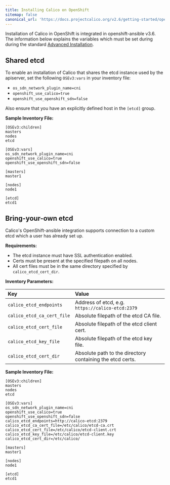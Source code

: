 ```yaml
---
title: Installing Calico on OpenShift
sitemap: false 
canonical_url: 'https://docs.projectcalico.org/v2.6/getting-started/openshift/installation'
---
```


Installation of Calico in OpenShift is integrated in openshift-ansible v3.6.
The information below explains the variables which must be set during
during the standard [Advanced Installation](https://docs.openshift.org/latest/install_config/install/advanced_install.html#configuring-cluster-variables).

## Shared etcd

To enable an installation of Calico that shares the etcd
instance used by the apiserver, set the following `OSEv3:vars` in your
inventory file:

  - `os_sdn_network_plugin_name=cni`
  - `openshift_use_calico=true`
  - `openshift_use_openshift_sdn=false`

Also ensure that you have an explicitly defined host in the `[etcd]` group.

**Sample Inventory File:**

```
[OSEv3:children]
masters
nodes
etcd

[OSEv3:vars]
os_sdn_network_plugin_name=cni
openshift_use_calico=true
openshift_use_openshift_sdn=false

[masters]
master1

[nodes]
node1

[etcd]
etcd1
```

## Bring-your-own etcd

Calico's OpenShift-ansible integration supports connection to a custom etcd which
a user has already set up.

**Requirements:**

  - The etcd instance must have SSL authentication enabled.
  - Certs must be present at the specified filepath on all nodes.
  - All cert files must be in the same directory specified by `calico_etcd_cert_dir`.

**Inventory Parameters:**

| Key | Value     |
| :------------- | :------------- |
| `calico_etcd_endpoints` | Address of etcd, e.g. `https://calico-etcd:2379` |
| `calico_etcd_ca_cert_file` | Absolute filepath of the etcd CA file. |
| `calico_etcd_cert_file` | Absolute filepath of the etcd client cert. |
| `calico_etcd_key_file` | Absolute filepath of the etcd key file. |
| `calico_etcd_cert_dir` | Absolute path to the directory containing the etcd certs. |

**Sample Inventory File:**

```
[OSEv3:children]
masters
nodes
etcd

[OSEv3:vars]
os_sdn_network_plugin_name=cni
openshift_use_calico=true
openshift_use_openshift_sdn=false
calico_etcd_endpoints=http://calico-etcd:2379
calico_etcd_ca_cert_file=/etc/calico/etcd-ca.crt
calico_etcd_cert_file=/etc/calico/etcd-client.crt
calico_etcd_key_file=/etc/calico/etcd-client.key
calico_etcd_cert_dir=/etc/calico/

[masters]
master1

[nodes]
node1

[etcd]
etcd1
```
